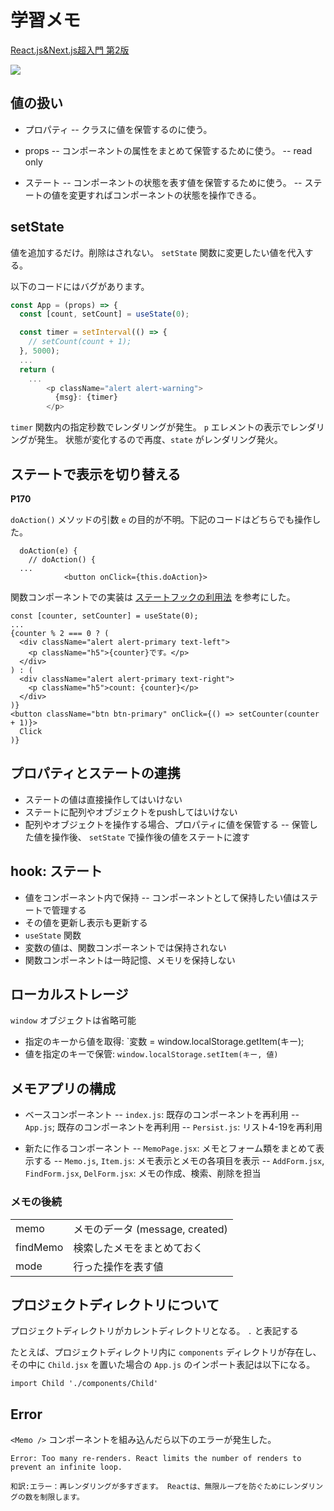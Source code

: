# 学習メモ

[React.js&Next.js超入門 第2版](https://www.shuwasystem.co.jp/book/9784798063980.html)

![](https://www.shuwasystem.co.jp//images/book/561628.jpg)

## 値の扱い

- プロパティ
-- クラスに値を保管するのに使う。

- props
-- コンポーネントの属性をまとめて保管するために使う。
-- read only

- ステート
-- コンポーネントの状態を表す値を保管するために使う。
-- ステートの値を変更すればコンポーネントの状態を操作できる。

## setState

値を追加するだけ。削除はされない。 `setState` 関数に変更したい値を代入する。

以下のコードにはバグがあります。

```javascript
const App = (props) => {
  const [count, setCount] = useState(0);

  const timer = setInterval(() => {
    // setCount(count + 1);
  }, 5000);
  ...
  return (
    ...
        <p className="alert alert-warning">
          {msg}: {timer}
        </p>
```

`timer` 関数内の指定秒数でレンダリングが発生。
`p` エレメントの表示でレンダリングが発生。
状態が変化するので再度、`state` がレンダリング発火。

## ステートで表示を切り替える

**P170**

`doAction()` メソッドの引数 `e` の目的が不明。下記のコードはどちらでも操作した。

```
  doAction(e) {
    // doAction() {
  ...
            <button onClick={this.doAction}>
```

関数コンポーネントでの実装は [ステートフックの利用法](https://ja.reactjs.org/docs/hooks-state.html) を参考にした。

```
const [counter, setCounter] = useState(0);
...
{counter % 2 === 0 ? (
  <div className="alert alert-primary text-left">
    <p className="h5">{counter}です。</p>
  </div>
) : (
  <div className="alert alert-primary text-right">
    <p className="h5">count: {counter}</p>
  </div>
)}
<button className="btn btn-primary" onClick={() => setCounter(counter + 1)}>
  Click
)}
```

## プロパティとステートの連携

- ステートの値は直接操作してはいけない
- ステートに配列やオブジェクトをpushしてはいけない
- 配列やオブジェクトを操作する場合、プロパティに値を保管する
-- 保管した値を操作後、 `setState` で操作後の値をステートに渡す

## hook: ステート

- 値をコンポーネント内で保持
-- コンポーネントとして保持したい値はステートで管理する
- その値を更新し表示も更新する
- `useState` 関数
- 変数の値は、関数コンポーネントでは保持されない
- 関数コンポーネントは一時記憶、メモリを保持しない

## ローカルストレージ

`window` オブジェクトは省略可能

- 指定のキーから値を取得: `変数 = window.localStorage.getItem(キー);
- 値を指定のキーで保管: `window.localStorage.setItem(キー, 値)`

## メモアプリの構成

- ベースコンポーネント
-- `index.js`: 既存のコンポーネントを再利用
-- `App.js`; 既存のコンポーネントを再利用
-- `Persist.js`: リスト4-19を再利用

- 新たに作るコンポーネント
-- `MemoPage.jsx`: メモとフォーム類をまとめて表示する
-- `Memo.js`, `Item.js`: メモ表示とメモの各項目を表示
-- `AddForm.jsx`, `FindForm.jsx`, `DelForm.jsx`: メモの作成、検索、削除を担当

### メモの後続

|||
|---|---|
|memo|メモのデータ (message, created)|
|findMemo|検索したメモをまとめておく|
|mode|行った操作を表す値|

## プロジェクトディレクトリについて

プロジェクトディレクトリがカレントディレクトリとなる。 `.` と表記する

たとえば、プロジェクトディレクトリ内に `components` ディレクトリが存在し、その中に `Child.jsx` を置いた場合の `App.js` のインポート表記は以下になる。

```
import Child './components/Child'
```

## Error

`<Memo />` コンポーネントを組み込んだら以下のエラーが発生した。

```
Error: Too many re-renders. React limits the number of renders to prevent an infinite loop.

和訳:エラー：再レンダリングが多すぎます。 Reactは、無限ループを防ぐためにレンダリングの数を制限します。
```
